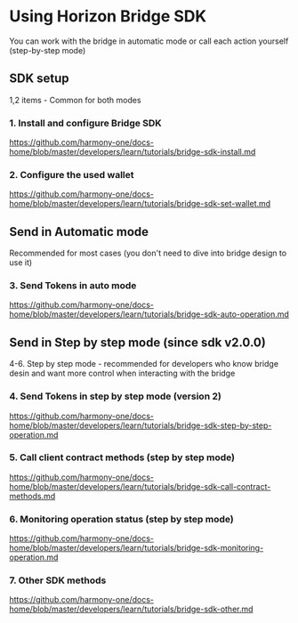 # Using Horizon Bridge SDK

You can work with the bridge in automatic mode or call each action yourself (step-by-step mode)

##
## SDK setup

1,2 items - Common for both modes

### 1. Install and configure Bridge SDK
https://github.com/harmony-one/docs-home/blob/master/developers/learn/tutorials/bridge-sdk-install.md

### 2. Configure the used wallet
https://github.com/harmony-one/docs-home/blob/master/developers/learn/tutorials/bridge-sdk-set-wallet.md

##
## Send in Automatic mode
 
Recommended for most cases (you don't need to dive into bridge design to use it)

### 3. Send Tokens in auto mode
https://github.com/harmony-one/docs-home/blob/master/developers/learn/tutorials/bridge-sdk-auto-operation.md

##
## Send in Step by step mode (since sdk v2.0.0)

4-6. Step by step mode - recommended for developers who know bridge desin and want more control when interacting with the bridge

### 4. Send Tokens in step by step mode (version 2)
https://github.com/harmony-one/docs-home/blob/master/developers/learn/tutorials/bridge-sdk-step-by-step-operation.md

### 5. Call client contract methods (step by step mode)
https://github.com/harmony-one/docs-home/blob/master/developers/learn/tutorials/bridge-sdk-call-contract-methods.md

### 6. Monitoring operation status (step by step mode)
https://github.com/harmony-one/docs-home/blob/master/developers/learn/tutorials/bridge-sdk-monitoring-operation.md

### 7. Other SDK methods
https://github.com/harmony-one/docs-home/blob/master/developers/learn/tutorials/bridge-sdk-other.md
